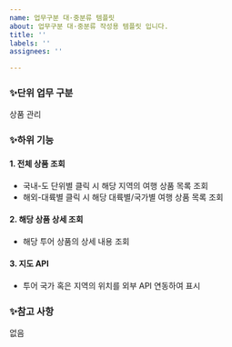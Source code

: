 ```yaml
---
name: 업무구분 대·중분류 템플릿
about: 업무구분 대·중분류 작성용 템플릿 입니다.
title: ''
labels: ''
assignees: ''

---
```


### ✨단위 업무 구분 
상품 관리
<!-- 업무구분 '대' 혹은 '중' 분류에 해당하는 기능 작성 -->

### ✨하위 기능
#### 1. 전체 상품 조회
- 국내-도 단위별 클릭 시 해당 지역의 여행 상품 목록 조회
- 해외-대륙별 클릭 시 해당 대륙별/국가별 여행 상품 목록 조회

#### 2. 해당 상품 상세 조회
- 해당 투어 상품의 상세 내용 조회

#### 3. 지도 API
- 투어 국가 혹은 지역의 위치를 외부 API 연동하여 표시
<!-- 업무구분 '중' 또는 '소' 분류에 해당하는 기능 작성 & 요구사항 내용 작성 -->

### ✨참고 사항
없음
